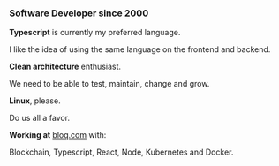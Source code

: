### Software Developer since 2000

**Typescript** is currently my preferred language.

I like the idea of using the same language on the frontend and backend.

**Clean architecture** enthusiast.

We need to be able to test, maintain, change and grow.

**Linux**, please.

Do us all a favor.

**Working at** [bloq.com](bloq.com) with:

Blockchain, Typescript, React, Node, Kubernetes and Docker.
